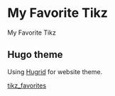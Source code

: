 # My Favorite Tikz

My Favorite Tikz


## Hugo theme

Using [Hugrid](https://github.com/aerohub/hugrid) for website theme.

[tikz_favorites](https://github.com/f0nzie/tikz_favorites)
